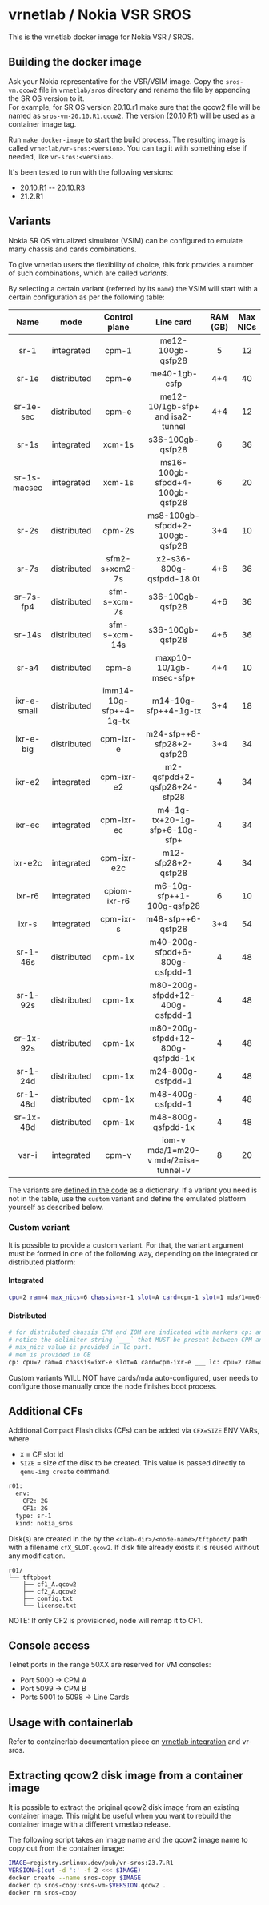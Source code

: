 # vrnetlab / Nokia VSR SROS

This is the vrnetlab docker image for Nokia VSR / SROS.

## Building the docker image

Ask your Nokia representative for the VSR/VSIM image.
Copy the `sros-vm.qcow2` file in `vrnetlab/sros` directory and rename the file by appending the SR OS version to it.  
For example, for SR OS version 20.10.r1 make sure that the qcow2 file will be named as `sros-vm-20.10.R1.qcow2`. The version (20.10.R1) will be used as a container image tag.

Run `make docker-image` to start the build process. The resulting image is called `vrnetlab/vr-sros:<version>`. You can tag it with something else if needed, like `vr-sros:<version>`.

It's been tested to run with the following versions:

* 20.10.R1 --  20.10.R3
* 21.2.R1

## Variants

Nokia SR OS virtualized simulator (VSIM) can be configured to emulate many chassis and cards combinations.

To give vrnetlab users the flexibility of choice, this fork provides a number of such combinations, which are called _variants_.

By selecting a certain variant (referred by its `name`) the VSIM will start with a certain configuration as per the following table:

|     Name     |    mode     |     Control plane      |              Line card               | RAM (GB) | Max NICs |
| :----------: | :---------: | :--------------------: | :----------------------------------: | :------: | :------: |
|     sr-1     | integrated  |         cpm-1          |          me12-100gb-qsfp28           |    5     |    12    |
|    sr-1e     | distributed |         cpm-e          |            me40-1gb-csfp             |   4+4    |    40    |
|  sr-1e-sec   | distributed |         cpm-e          |   me12-10/1gb-sfp+ and isa2-tunnel   |   4+4    |    12    |
|    sr-1s     | integrated  |         xcm-1s         |           s36-100gb-qsfp28           |    6     |    36    |
| sr-1s-macsec | integrated  |         xcm-1s         |   ms16-100gb-sfpdd+4-100gb-qsfp28    |    6     |    20    |
|    sr-2s     | distributed |         cpm-2s         |    ms8-100gb-sfpdd+2-100gb-qsfp28    |   3+4    |    10    |
|    sr-7s     | distributed |     sfm2-s+xcm2-7s     |       x2-s36-800g-qsfpdd-18.0t       |   4+6    |    36    |
|  sr-7s-fp4   | distributed |      sfm-s+xcm-7s      |           s36-100gb-qsfp28           |   4+6    |    36    |
|    sr-14s    | distributed |     sfm-s+xcm-14s      |           s36-100gb-qsfp28           |   4+6    |    36    |
|    sr-a4     | distributed |         cpm-a          |       maxp10-10/1gb-msec-sfp+        |   4+4    |    10    |
| ixr-e-small  | distributed | imm14-10g-sfp++4-1g-tx |         m14-10g-sfp++4-1g-tx         |   3+4    |    18    |
|  ixr-e-big   | distributed |       cpm-ixr-e        |      m24-sfp++8-sfp28+2-qsfp28       |   3+4    |    34    |
|    ixr-e2    | integrated  |       cpm-ixr-e2       |     m2-qsfpdd+2-qsfp28+24-sfp28      |    4     |    34    |
|    ixr-ec    | integrated  |       cpm-ixr-ec       |    m4-1g-tx+20-1g-sfp+6-10g-sfp+     |    4     |    34    |
|   ixr-e2c    | integrated  |      cpm-ixr-e2c       |          m12-sfp28+2-qsfp28          |    4     |    34    |
|    ixr-r6    | integrated  |      cpiom-ixr-r6      |      m6-10g-sfp++1-100g-qsfp28       |    6     |    10    |
|    ixr-s     | integrated  |       cpm-ixr-s        |          m48-sfp++6-qsfp28           |   3+4    |    54    |
|   sr-1-46s   | distributed |         cpm-1x         |    m40-200g-sfpdd+6-800g-qsfpdd-1    |    4     |    48    |
|   sr-1-92s   | distributed |         cpm-1x         |   m80-200g-sfpdd+12-400g-qsfpdd-1    |    4     |    48    |
|  sr-1x-92s   | distributed |         cpm-1x         |   m80-200g-sfpdd+12-800g-qsfpdd-1x   |    4     |    48    |
|   sr-1-24d   | distributed |         cpm-1x         |          m24-800g-qsfpdd-1           |    4     |    48    |
|   sr-1-48d   | distributed |         cpm-1x         |          m48-400g-qsfpdd-1           |    4     |    48    |
|  sr-1x-48d   | distributed |         cpm-1x         |          m48-800g-qsfpdd-1x          |    4     |    48    |
|    vsr-i     | integrated  |         cpm-v          | iom-v mda/1=m20-v mda/2=isa-tunnel-v |    8     |    20    |

The variants are [defined in the code](https://github.com/hellt/vrnetlab/blob/bf70a9a9f2f060a68797a7ec29ce6aea96acb779/sros/docker/launch.py#L58) as a dictionary. If a variant you need is not in the table, use the `custom` variant and define the emulated platform yourself as described below.

### Custom variant

It is possible to provide a custom variant. For that, the variant argument must be formed in one of the following way, depending on the integrated or distributed platform:

#### Integrated

```bash
cpu=2 ram=4 max_nics=6 chassis=sr-1 slot=A card=cpm-1 slot=1 mda/1=me6-100gb-qsfp28
```

#### Distributed

```bash
# for distributed chassis CPM and IOM are indicated with markers cp: and lc:
# notice the delimiter string `___` that MUST be present between CPM and IOM portions
# max_nics value is provided in lc part.
# mem is provided in GB
cp: cpu=2 ram=4 chassis=ixr-e slot=A card=cpm-ixr-e ___ lc: cpu=2 ram=4 max_nics=34 chassis=ixr-e slot=1 card=imm24-sfp++8-sfp28+2-qsfp28 mda/1=m24-sfp++8-sfp28+2-qsfp28
```

Custom variants WILL NOT have cards/mda auto-configured, user needs to configure those manually once the node finishes boot process.

## Additional CFs

Additional Compact Flash disks (CFs) can be added via `CFX=SIZE` ENV VARs, where

* `X` = CF slot id
* `SIZE` = size of the disk to be created. This value is passed directly to `qemu-img create` command.

```bash
r01:
  env:
    CF2: 2G
    CF1: 2G
  type: sr-1
  kind: nokia_sros
```

Disk(s) are created in the by the `<clab-dir>/<node-name>/tftpboot/` path with a filename `cfX_SLOT.qcow2`. If disk file already exists it is reused without any modification.

```
r01/
└── tftpboot
    ├── cf1_A.qcow2
    ├── cf2_A.qcow2
    ├── config.txt
    └── license.txt
```
NOTE: If only CF2 is provisioned, node will remap it to CF1.

## Console access

Telnet ports in the range 50XX are reserved for VM consoles:
* Port 5000 -> CPM A
* Port 5099 -> CPM B
* Ports 5001 to 5098 -> Line Cards

## Usage with containerlab

Refer to containerlab documentation piece on [vrnetlab integration](https://containerlab.srlinux.dev/manual/vrnetlab/) and vr-sros.

## Extracting qcow2 disk image from a container image

It is possible to extract the original qcow2 disk image from an existing container image. This might be useful when you want to rebuild the container image with a different vrnetlab release.

The following script takes an image name and the qcow2 image name to copy out from the container image:

```bash
IMAGE=registry.srlinux.dev/pub/vr-sros:23.7.R1
VERSION=$(cut -d ':' -f 2 <<< $IMAGE)
docker create --name sros-copy $IMAGE
docker cp sros-copy:sros-vm-$VERSION.qcow2 .
docker rm sros-copy
```
